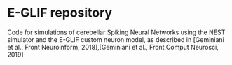 # E-GLIF repository

Code for simulations of cerebellar Spiking Neural Networks using the NEST simulator and the E-GLIF custom neuron model, as described in [Geminiani et al., Front Neuroinform, 2018],[Geminiani et al., Front Comput Neurosci, 2019]

